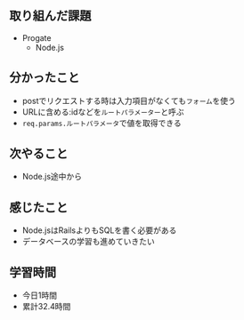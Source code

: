 ## 取り組んだ課題
- Progate
  - Node.js
## 分かったこと
  - postでリクエストする時は入力項目がなくても`フォーム`を使う
  - URLに含める:idなどを`ルートパラメーター`と呼ぶ
  - `req.params.ルートパラメータ`で値を取得できる
    
## 次やること
- Node.js途中から
## 感じたこと
- Node.jsはRailsよりもSQLを書く必要がある
- データベースの学習も進めていきたい
## 学習時間
- 今日1時間
- 累計32.4時間